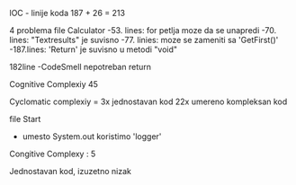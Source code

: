 
lOC - linije koda 187 + 26 = 213

4 problema file Calculator
-53. lines: for petlja moze da se unapredi
-70. lines: "Textresults" je suvisno
-77. linies: moze se zameniti sa 'GetFirst()'
-187.lines: 'Return' je suvisno u metodi "void"

182line -CodeSmell nepotreban return

Cognitive Complexiy 45

Cyclomatic complexiy = 3x jednostavan kod
                       22x umereno kompleksan kod

file Start
- umesto System.out koristimo 'logger'

Congitive Complexy : 5

Jednostavan kod, izuzetno nizak
